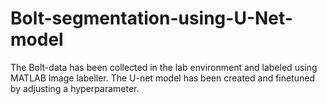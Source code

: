 # Bolt-segmentation-using-U-Net-model
The Bolt-data has been collected in the lab environment and labeled using MATLAB Image labeller.
The U-net model has been created and finetuned by adjusting a hyperparameter.
